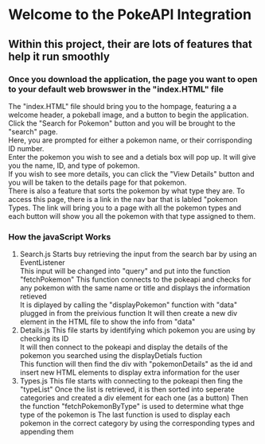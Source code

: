 # Welcome to the PokeAPI Integration  
## Within this project, their are lots of features that help it run smoothly  
### Once you download the application, the page you want to open to your default web browswer in the "index.HTML" file  
The "index.HTML" file should bring you to the hompage, featuring a a welcome header, a pokeball image, and a button to begin the application.  
Click the "Search for Pokemon" button and you will be brought to the "search" page.  
Here, you are prompted for either a pokemon name, or their corrisponding ID number.  
Enter the pokemon you wish to see and a detials box will pop up. It will give you the name, ID, and type of pokemon.  
If you wish to see more details, you can click the "View Details" button and you will be taken to the details page for that pokemon.  
There is also a feature that sorts the pokemon by what type they are. To access this page, there is a link in the nav bar that is labled "pokemon Types. 
The link will bring you to a page with all the pokemon types and each button will show you all the pokemon with that type assigned to them.  

### How the javaScript Works  
1. Search.js
   Starts buy retrieving the input from the search bar by using an EventListener    
   This input will be changed into "query" and put into the function "fetchPokemon"
   This function connects to the pokeapi and checks for any pokemon with the same name or title and displays the information retieved  
   It is diplayed by calling the "displayPokemon" function with "data" plugged in from the preivious function
   It will then create a new div element in the HTML file to show the info from "data"
2. Details.js
   This file starts by identifying which pokemon you are using by checking its ID  
   It will then connect to the pokeapi and display the details of the pokemon you searched using the displayDetials fuction  
   This function will then find the div with "pokemonDetails" as the id and insert new HTML elements to display extra information for the user  
4. Types.js
   This file starts with connecting to the pokeapi then fing the "typeList"
   Once the list is retrieved, it is then sorted into seperate categories and created a div element for each one (as a button)
   Then the function "fetchPokemonByType" is used to determine what thge type of the pokemon is
   The last function is used to display each pokemon in the correct category by using the corresponding types and appending them
   
   
   


